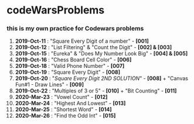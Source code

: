 # codeWarsProblems

### this is my own practice for Codewars problems


1. **2019-Oct-11** : "Square Every Digit of a number" - **[001]**
2. **2019-Oct-12** : "List Filtering" & "Count the Digit" - **[002] & [003]**
3. **2019-Oct-15** : "Eureka" & "Does My Number Look Big" - **[004] & [005]**
4. **2019-Oct-16** : "Chess Board Cell Color" - **[006]**
5. **2019-Oct-18** : "Valid Phone Number" - **[007]**
6. **2019-Oct-19** : "Square Every Digit" - **[008]**
7. **2019-Oct-20** : "*Square Every Digit 2ND SOLUTION*" - **[008]** + "Canvas Fun#1 - Draw Lines" - **[009]**
8. **2019-Oct-22** : "Multiples of 3 or 5" - **[010]** + "Bit Counting" - **[011]**
9. **2020-Mar-23** : "Vowel Count" - **[012]**
10. **2020-Mar-24** : "Highest And Lowest" - **[013]**
11. **2020-Mar-25** : "Shortest Word" - **[014]**
12. **2020-Mar-26** : "Find the Odd Int" - **[015]**